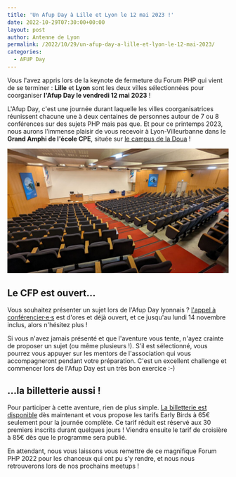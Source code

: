 ```yaml
---
title: 'Un Afup Day à Lille et Lyon le 12 mai 2023 !'
date: 2022-10-29T07:30:00+00:00
layout: post
author: Antenne de Lyon
permalink: /2022/10/29/un-afup-day-a-lille-et-lyon-le-12-mai-2023/
categories:
  - AFUP Day
---
```


Vous l'avez appris lors de la keynote de fermeture du Forum PHP qui vient de se terminer : **Lille** et **Lyon** sont les deux villes sélectionnées pour coorganiser **l'Afup Day le vendredi 12 mai 2023** !

L'Afup Day, c'est une journée durant laquelle les villes coorganisatrices réunissent chacune une à deux centaines de personnes autour de 7 ou 8 conférences sur des sujets PHP mais pas que. Et pour ce printemps 2023, nous aurons l'immense plaisir de vous recevoir à Lyon-Villeurbanne dans le **Grand Amphi de l'école CPE**, située sur [le campus de la Doua](https://www.openstreetmap.org/way/446223785#map=18/45.78397/4.87009) !

![Photo de l'amphithéatre de CPE vue de haut](/files/2022/10/grand-amphi-vue-de-haut.jpg)

## Le CFP est ouvert...

Vous souhaitez présenter un sujet lors de l'Afup Day lyonnais ? [l'appel à conférencier&middot;e&middot;s](https://afup.org/event/afupday2023lyon) est d'ores et déjà ouvert, 
et ce jusqu'au lundi 14 novembre inclus, alors n'hésitez plus ! 

Si vous n'avez jamais présenté et que l'aventure vous tente, n'ayez crainte de proposer un sujet 
(ou même plusieurs !). S'il est sélectionné, vous pourrez vous appuyer sur les mentors de l'association 
qui vous accompagneront pendant votre préparation. C'est un excellent challenge et commencer 
lors de l'Afup Day est un très bon exercice :-)

## ...la billetterie aussi !

Pour participer à cette aventure, rien de plus simple. [La billetterie est disponible](https://afup.org/event/afupday2023lyon/tickets) 
dès maintenant et vous propose les tarifs Early Birds à 65€ seulement pour la journée complète. 
Ce tarif réduit est réservé aux 30 premiers inscrits durant quelques jours ! Viendra ensuite le tarif de 
croisière à 85€ dès que le programme sera publié.

En attendant, nous vous laissons vous remettre de ce magnifique Forum PHP 2022 pour les chanceux qui 
ont pu s'y rendre, et nous nous retrouverons lors de nos prochains meetups !
